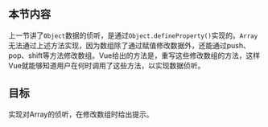 ## 本节内容
上一节讲了`Object`数据的侦听，是通过`Object.defineProperty()`实现的。`Array`无法通过上述方法实现，因为数组除了通过赋值修改数据外，还能通过push、pop、shift等方法修改数组。Vue给出的方法是，重写这些修改数组的方法，这样Vue就能够知道用户在何时调用了这些方法，以实现数据侦听。
## 目标
实现对Array的侦听，在修改数组时给出提示。